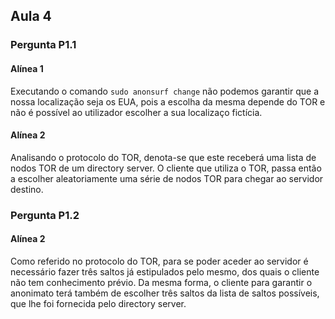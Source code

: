 ## Aula 4

### Pergunta P1.1

#### Alínea 1
Executando o comando ``` sudo anonsurf change ``` não podemos garantir que a nossa localização seja os EUA, pois a escolha da mesma depende do TOR e não é possível ao utilizador escolher a sua localizaço fictícia.

#### Alínea 2
Analisando o protocolo do TOR, denota-se que este receberá uma lista de nodos TOR de um directory server. O cliente que utiliza o TOR, passa então a escolher aleatoriamente uma série de nodos TOR para chegar ao servidor destino. 



### Pergunta P1.2

#### Alínea 2
Como referido no protocolo do TOR, para se poder aceder ao servidor é necessário fazer três saltos já estipulados pelo mesmo, dos quais o cliente não tem conhecimento prévio. Da mesma forma, o cliente para garantir o anonimato terá também de escolher três saltos da lista de saltos possíveis, que lhe foi fornecida pelo directory server. 
